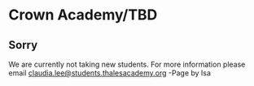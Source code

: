 # Crown Academy/TBD
## Sorry
  We are currently not taking new students.  For more information please email claudia.lee@students.thalesacademy.org
  -Page by Isa
